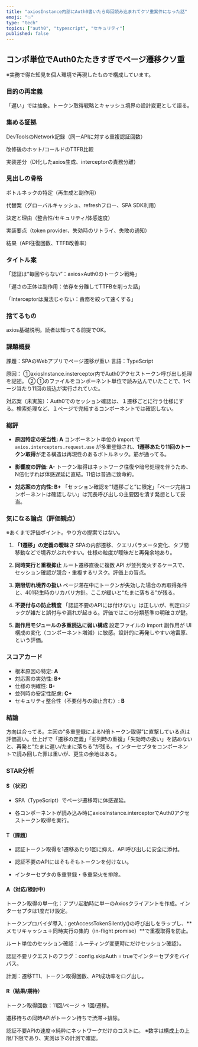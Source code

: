 ```yaml
---
title: "axiosInstance内部にAuth0書いたら毎回読み込まれてクソ重案件になった話"
emoji: "💥"
type: "tech"
topics: ["auth0", "typescript", "セキュリティ"]
published: false
---
```


## コンポ単位でAuth0たたきすぎでページ遷移クソ重

※実務で得た知見を個人環境で再現したもので構成しています。

### 目的の再定義
「遅い」では抽象。トークン取得戦略とキャッシュ境界の設計変更として語る。

### 集める証拠

DevToolsのNetwork記録（同一APIに対する重複認証回数）

改修後のホット/コールドのTTFB比較

実装差分（DI化したaxios生成、interceptorの責務分離）

### 見出しの骨格

ボトルネックの特定（再生成と副作用）

代替案（グローバルキャッシュ、refreshフロー、SPA SDK利用）

決定と理由（整合性/セキュリティ/体感速度）

実装要点（token provider、失効時のリトライ、失敗の通知）

結果（API往復回数、TTFB改善率）

### タイトル案

「認証は“毎回やらない”：axios×Auth0のトークン戦略」

「遅さの正体は副作用：依存を分離してTTFBを削った話」

「Interceptorは魔法じゃない：責務を絞って速くする」

### 捨てるもの
axios基礎説明。読者は知ってる前提でOK。

### 課題概要

課題：SPAのWebアプリでページ遷移が重い
言語：TypeScript

原因：
①axiosInstance.insterceptor内でAuth0アクセストークン呼び出し処理を記述。
② ①のファイルをコンポーネント単位で読み込んでいたことで、1ページ当たり11回の読込が実行されていた。

対応案（未実施）：Auth0でのセッション確認は、１遷移ごとに行う仕様にする。検索処理など、１ページで完結するコンポーネントでは確認しない。

### 総評

* **原因特定の妥当性: A**
  コンポーネント単位の import で `axios.interceptors.request.use` が多重登録され、**1遷移あたり11回のトークン取得**が走る構造は再現性のあるボトルネック。筋が通ってる。

* **影響度の評価: A-**
  トークン取得はネットワーク往復や暗号処理を伴うため、N倍化すれば体感遅延に直結。11倍は普通に致命的。

* **対応案の方向性: B+**
  「セッション確認を“1遷移ごと”に限定」「ページ完結コンポーネントは確認しない」は冗長呼び出しの主要因を潰す発想として妥当。

### 気になる論点（評価観点）

※あくまで評価ポイント。やり方の提案ではない。

1. **「1遷移」の定義の曖昧さ**
   SPAの内部遷移、クエリパラメータ変化、タブ間移動などで境界がぶれやすい。仕様の粒度が曖昧だと再発余地あり。

2. **同時実行と重複抑止**
   ルート遷移直後に複数 API が並列発火するケースで、セッション確認が競合・重複するリスク。評価上の盲点。

3. **期限切れ境界の扱い**
   ページ滞在中にトークンが失効した場合の再取得条件と、401発生時のリカバリ方針。ここが緩いと“たまに落ちる”が残る。

4. **不要付与の防止精度**
   「認証不要のAPIには付けない」は正しいが、判定ロジックが雑だと誤付与や漏れが起きる。評価ではこの分類基準の明確さが鍵。

5. **副作用モジュールの多重読込に弱い構成**
   設定ファイルの import 副作用が UI 構成の変化（コンポーネント増減）に敏感。設計的に再発しやすい地雷原、という評価。

### スコアカード

* 根本原因の特定: **A**
* 対応案の実効性: **B+**
* 仕様の明確性: **B-**
* 並列時の安定性配慮: **C+**
* セキュリティ整合性（不要付与の抑止含む）: **B**

### 結論

方向は合ってる。主因の“多重登録によるN倍トークン取得”に直撃している点は評価高い。仕上げで「遷移の定義」「並列時の重複」「失効時の扱い」を詰めないと、再発と“たまに遅い/たまに落ちる”が残る。インターセプタをコンポーネントで読み回した罪は重いが、更生の余地はある。






### STAR分析

#### S（状況）

- SPA（TypeScript）でページ遷移時に体感遅延。

- 各コンポーネントが読み込み時にaxiosInstance.interceptorでAuth0アクセストークン取得を実行。

#### T（課題）

- 認証トークン取得を1遷移あたり1回に抑え、API呼び出しに安全に添付。

- 認証不要のAPIにはそもそもトークンを付けない。

- インターセプタの多重登録・多重発火を排除。

#### A（対応/検討中）

トークン取得の単一化：アプリ起動時に単一のAxiosクライアントを作成。インターセプタは1度だけ設定。

トークンプロバイダ導入：getAccessTokenSilently()の呼び出しをラップし、**メモリキャッシュ＋同時実行の集約（in-flight promise）**で重複取得を防止。

ルート単位のセッション確認：ルーティング変更時にだけセッション確認）。

認証不要リクエストのフラグ：config.skipAuth = trueでインターセプタをバイパス。

計測：遷移TTI、トークン取得回数、API成功率をログ出し。

#### R（結果/期待）

トークン取得回数：11回/ページ → 1回/遷移。

遷移待ちの同時APIがトークン待ちで渋滞→排除。

認証不要APIの速度→純粋にネットワークだけのコストに。
※数字は構成上の上限/下限であり、実測は下の計測で確認。